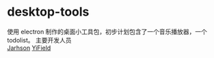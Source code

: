 # desktop-tools

使用 electron 制作的桌面小工具包，初步计划包含了一个音乐播放器，一个 todolist。
主要开发人员  
[Jarhson](https://github.com/ningwenjun)
[YiField](https://github.com/YiField)
